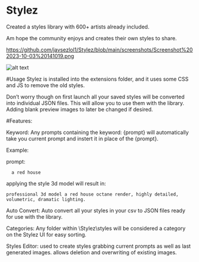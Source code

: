# Stylez

Created a styles library with 600+ artists already included.

Am hope the community enjoys and creates their own styles to share.

https://github.com/javsezlol1/Stylez/blob/main/screenshots/Screenshot%202023-10-03%20141019.png

![alt text]([http://url/to/img.png](https://github.com/javsezlol1/Stylez/blob/main/screenshots/Screenshot%202023-10-03%20141019.png))

#Usage
Stylez is installed into the extensions folder, and it uses some CSS and JS to remove the old styles.

Don’t worry though on first launch all your saved styles will be converted into individual JSON files.
This will allow you to use them with the library. Adding blank preview images to later be changed if desired.

#Features:

Keyword:
Any prompts containing the keyword: {prompt} will automatically take you current prompt and instert it in place of the {prompt}.

  Example:
  
  prompt:
      
      a red house
      
applying the style 3d model will result in: 

    professional 3d model a red house octane render, highly detailed, volumetric, dramatic lighting.

Auto Convert:
Auto convert all your styles in your csv to JSON files ready for use with the library.

Categories:
Any folder within \Stylez\styles will be considered a category on the Stylez UI for easy sorting.

Styles Editor:
used to create styles grabbing current prompts as well as last generated images.
allows deletion and overwriting of existing images.
